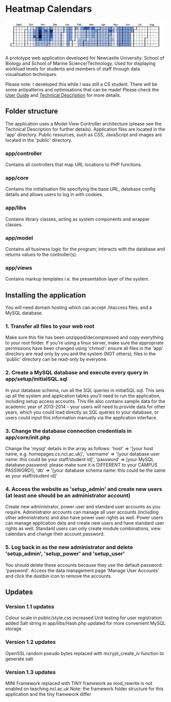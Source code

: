 # Heatmap Calendars

![Example Heatmap Calendar](./docs/example-calendar.png "Heatmap Calendar")

A prototype web application developed for Newcastle University: School of Biology and School of Marine Science/Technology. Used for displaying workload levels for students and members of staff through data visualisation techniques.

Please note: I developed this while I was still a CS student. There _will_ be some antipatterns and optimisations that can be made! Please check the [User Guide](./docs/user-guide.md) and [Technical Description](./docs/technical-description.md) for more details.

## Folder structure

The application uses a Model View Controller architecture (please see the Technical Description for further details).
Application files are located in the 'app' directory.
Public resources, such as CSS, JavaScript and images are located in the 'public' directory.

### app/controller

Contains all controllers that map URL locations to PHP functions.

### app/core

Contains the initialisation file specifying the base URL, database config details and allows users to log in with cookies.

### app/libs

Contains library classes, acting as system components and wrapper classes.

### app/model

Contains all business logic for the program; interacts with the database and returns values to the controller(s).

### app/views

Contains markup templates i.e. the presentation layer of the system.

## Installing the application

You will need domain hosting which can accept .htaccess files, and a MySQL database.

### 1. Transfer all files to your web root

Make sure this file has been unzipped/decompressed and copy everything to your root folder. If you're using a linux server, make sure the appropriate permissions have been changed using 'chmod': ensure all files in the 'app' directory are read only by you and the system (NOT others); files in the 'public' directory can be read-only by everyone.

### 2. Create a MySQL database and execute every query in app/setup/initialSQL.sql

In your database schema, run all the SQL queries in initialSQL.sql.
This sets up all the system and application tables you'll need to run the application, including setup access accounts.
This file also contains sample data for the academic year of 2013-2014 - your users will need to provide data for other years, which you could load directly as SQL queries to your database, or users could input this information manually via the application interface.

### 3. Change the database connection credentials in app/core/init.php

Change the 'mysql' details in the array as follows:
'host' => '[your host name, e.g. homepages.cs.ncl.ac.uk]',
'username' => '[your database user name: this could be your staff/student id]',
'password' => [your MySQL database password: please make sure it is DIFFERENT to your CAMPUS PASSWORD!],
'db' => '[your database schema name: this could be the same as your staff/student id]'

### 4. Access the website as 'setup_admin' and create new users (at least one should be an administrator account)

Create new administrator, power user and standard user accounts as you require.
Administrator accounts can manage all user accounts (including other administrators) and also have power user rights as well.
Power users can manage application data and create new users and have standard user rights as well.
Standard users can only create module combinations, view calendars and change their account password.

### 5. Log back in as the new administrator and delete 'setup_admin', 'setup_power' and 'setup_user'

You should delete these accounts because they use the default password: 'password'.
Access the data management page 'Manage User Accounts' and click the dustbin icon to remove the accounts.

## Updates

### Version 1.1 updates

Colour scale in public/style.css increased
Unit testing for user registration added
Salt string in app/libs/Hash.php updated for more convenient MySQL storage

### Version 1.2 updates

OpenSSL random pseudo bytes replaced with mcrypt_create_iv function to generate salt

### Version 1.3 updates

MINI Framework replaced with TINY framework as mod_rewrite is not enabled on teaching.ncl.ac.uk
Note: the framework folder structure for this application and the tiny framework differ
